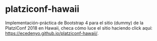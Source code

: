 # platziconf-hawaii
Implementación-práctica de Bootstrap 4 para el sitio (dummy) de la PlatziConf 2018 en Hawaii, checa cómo luce el sitio haciendo click aquí: https://ecedenyo.github.io/platziconf-hawaii/.
